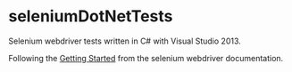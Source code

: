 seleniumDotNetTests
===================

Selenium webdriver tests written in C# with Visual Studio 2013.

Following the [Getting Started](https://code.google.com/p/selenium/wiki/GettingStarted) from the selenium webdriver documentation.
